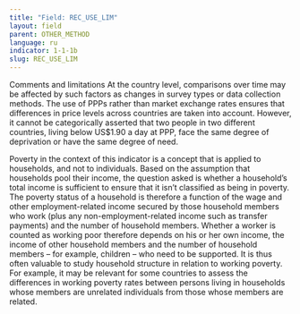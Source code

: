 ```yaml
---
title: "Field: REC_USE_LIM"
layout: field
parent: OTHER_METHOD
language: ru
indicator: 1-1-1b
slug: REC_USE_LIM
---
```

Comments and limitations
At the country level, comparisons over time may be affected by such factors as changes in survey types or data collection methods. The use of PPPs rather than market exchange rates ensures that differences in price levels across countries are taken into account. However, it cannot be categorically asserted that two people in two different countries, living below US$1.90 a day at PPP, face the same degree of deprivation or have the same degree of need. 

Poverty in the context of this indicator is a concept that is applied to households, and not to individuals. Based on the assumption that households pool their income, the question asked is whether a household’s total income is sufficient to ensure that it isn’t classified as being in poverty. The poverty status of a household is therefore a function of the wage and other employment-related income secured by those household members who work (plus any non-employment-related income such as transfer payments) and the number of household members. Whether a worker is counted as working poor therefore depends on his or her own income, the income of other household members and the number of household members – for example, children – who need to be supported. It is thus often valuable to study household structure in relation to working poverty. For example, it may be relevant for some countries to assess the differences in working poverty rates between persons living in households whose members are unrelated individuals from those whose members are related.